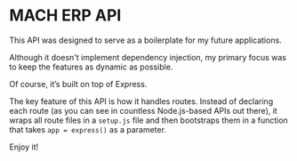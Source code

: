 # MACH ERP API

This API was designed to serve as a boilerplate for my future applications.

Although it doesn't implement dependency injection, my primary focus was to keep the features as dynamic as possible.

Of course, it’s built on top of Express.

The key feature of this API is how it handles routes. Instead of declaring each route (as you can see in countless Node.js-based APIs out there), it wraps all route files in a ```setup.js``` file and then bootstraps them in a function that takes ```app = express()``` as a parameter.

Enjoy it!


